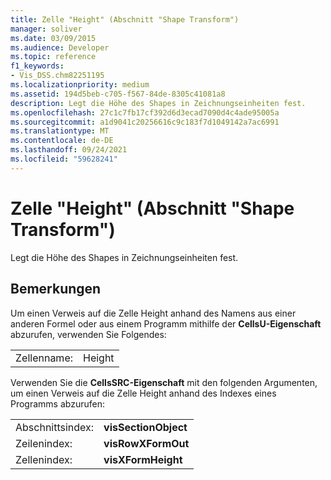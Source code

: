 ```yaml
---
title: Zelle "Height" (Abschnitt "Shape Transform")
manager: soliver
ms.date: 03/09/2015
ms.audience: Developer
ms.topic: reference
f1_keywords:
- Vis_DSS.chm82251195
ms.localizationpriority: medium
ms.assetid: 194d5beb-c705-f567-84de-8305c41081a8
description: Legt die Höhe des Shapes in Zeichnungseinheiten fest.
ms.openlocfilehash: 27c1c7fb17cf392d6d3ecad7090d4c4ade95005a
ms.sourcegitcommit: a1d9041c20256616c9c183f7d1049142a7ac6991
ms.translationtype: MT
ms.contentlocale: de-DE
ms.lasthandoff: 09/24/2021
ms.locfileid: "59628241"
---
```

# <a name="height-cell-shape-transform-section"></a>Zelle "Height" (Abschnitt "Shape Transform")

Legt die Höhe des Shapes in Zeichnungseinheiten fest.
  
## <a name="remarks"></a>Bemerkungen

Um einen Verweis auf die Zelle Height anhand des Namens aus einer anderen Formel oder aus einem Programm mithilfe der **CellsU-Eigenschaft** abzurufen, verwenden Sie Folgendes: 
  
|||
|:-----|:-----|
| Zellenname:  <br/> | Height  <br/> |
   
Verwenden Sie die **CellsSRC-Eigenschaft** mit den folgenden Argumenten, um einen Verweis auf die Zelle Height anhand des Indexes eines Programms abzurufen: 
  
|||
|:-----|:-----|
| Abschnittsindex:  <br/> |**visSectionObject** <br/> |
| Zeilenindex:  <br/> |**visRowXFormOut** <br/> |
| Zellenindex:  <br/> |**visXFormHeight** <br/> |
   

